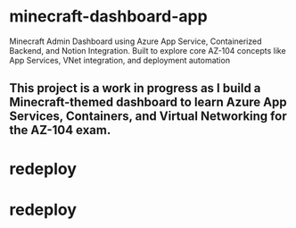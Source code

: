 # minecraft-dashboard-app
Minecraft Admin Dashboard using Azure App Service, Containerized Backend, and Notion Integration. Built to explore core AZ-104 concepts like App Services, VNet integration, and deployment automation


## This project is a work in progress as I build a Minecraft-themed dashboard to learn Azure App Services, Containers, and Virtual Networking for the AZ-104 exam.


# redeploy
# redeploy
